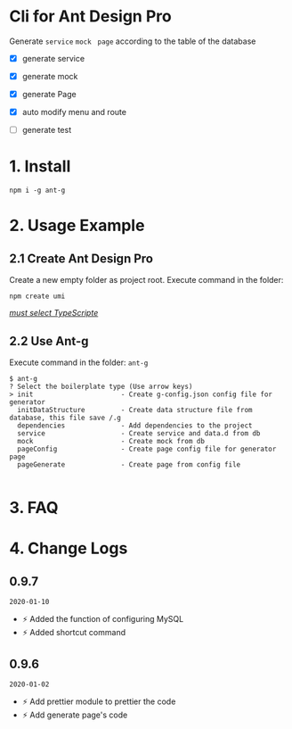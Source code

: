 # Cli for Ant Design Pro

Generate `service`   `mock`   ` page` according to the table of the database

- [x] generate service
- [x] generate  mock
- [x] generate  Page
- [x] auto modify menu and route
- [ ] generate   test


# 1. Install

```shell
npm i -g ant-g
```



# 2. Usage Example



## 2.1 Create Ant Design Pro

Create a new empty folder as project root. Execute command in the folder:

```shell
npm create umi
```

[*must select TypeScripte*](https://pro.ant.design/docs/getting-started) 



## 2.2 Use Ant-g

Execute command in the folder: `ant-g`

```shell
$ ant-g
? Select the boilerplate type (Use arrow keys)
> init                      - Create g-config.json config file for generator
  initDataStructure         - Create data structure file from database, this file save /.g
  dependencies              - Add dependencies to the project
  service                   - Create service and data.d from db
  mock                      - Create mock from db
  pageConfig                - Create page config file for generator page
  pageGenerate              - Create page from config file


```



# 3. FAQ





# 4. Change Logs


## 0.9.7

`2020-01-10`
* ⚡ Added the function of configuring MySQL
* ⚡ Added shortcut command


## 0.9.6

`2020-01-02`
* ⚡ Add prettier module to prettier the code
* ⚡ Add generate page's code 

  

